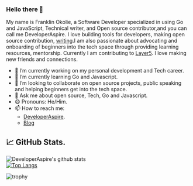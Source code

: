 ### Hello there 👋

My name is Franklin Okolie, a Software Developer specialized in using Go and JavaScript, Technical writer, and Open source contributor,and you can call me DeveloperAspire. I love building tools for developers, making open source contribution, [writing](https://hashnode.com/@Franklin86).I am also passionate about advocating and onboarding of beginners into the tech space through providing learning resources, mentorship. Currently I am contributing to                          [Layer5](https://github.com/layer5io). I love making new friends and connections.




- 🔭 I’m currently working on my personal development and Tech career.
- 🌱 I’m currently learning Go and Javascript.
- 👯 I’m looking to collaborate on open source projects, public speaking and helping beginners get into the tech space.
- 💬 Ask me about open source, Tech, Go and Javascript.
- 😄 Pronouns: He/Him.
- 📫 How to reach me: 
     * [DeveloperAspire](https://twitter.com/DeveloperAspire).
     * [Blog](https://hashnode.com/Franklin86)

<!--
## 🔧 Technologies & Tools

![](https://img.shields.io/badge/OS-Linux-informational??style=plastic&logo=linux&logoColor=white&color=tokyonight)
![](https://img.shields.io/badge/Code-JavaScript-informational?style=flat&logo=javascript&logoColor=white&color=tokyonight)
![](https://img.shields.io/badge/Shell-Bash-informational?style=flat&logo=gnu-bash&logoColor=white&color=tokyonight)
![](https://img.shields.io/badge/Cloud-Digital_Ocean-informational?style=flat&logo=digitalocean&logoColor=white&color=tokyonight)

-->
## &#x1f4c8; GitHub Stats.

![DeveloperAspire's github stats](https://github-readme-stats.vercel.app/api?username=DeveloperAspire&show_icons=true&theme=dark)<br>
[![Top Langs](https://github-readme-stats.vercel.app/api/top-langs/?username=DeveloperAspire&layout=compact&theme=tokyonight)](https://github.com/DeveloperAspire)


![trophy](https://github-profile-trophy.vercel.app/?username=DeveloperAspire)

<!--
**DeveloperAspire/DeveloperAspire** is a ✨ _special_ ✨ repository because its `README.md` (this file) appears on your GitHub profile.



Here are some ideas to get you started:

- 🔭 I’m currently working on ...
- 🌱 I’m currently learning ...
- 👯 I’m looking to collaborate on ...
- 🤔 I’m looking for help with ...
- 💬 Ask me about ...
- 📫 How to reach me: ...
- 😄 Pronouns: ...
- ⚡ Fun fact: ...
-->











<!--
**DeveloperAspire/DeveloperAspire** is a ✨ _special_ ✨ repository because its `README.md` (this file) appears on your GitHub profile.

Here are some ideas to get you started:

- 🔭 I’m currently working on ...
- 🌱 I’m currently learning ...
- 👯 I’m looking to collaborate on ...
- 🤔 I’m looking for help with ...
- 💬 Ask me about ...
- 📫 How to reach me: ...
- 😄 Pronouns: ...
- ⚡ Fun fact: ...
-->
